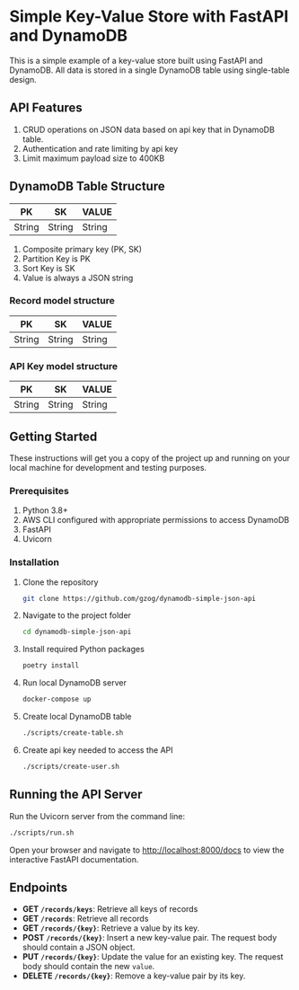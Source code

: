 # Simple Key-Value Store with FastAPI and DynamoDB

This is a simple example of a key-value store built using FastAPI and DynamoDB. All data is stored in a single DynamoDB table using single-table design.

## API Features
1. CRUD operations on JSON data based on api key that in DynamoDB table.
2. Authentication and rate limiting by api key
3. Limit maximum payload size to 400KB

## DynamoDB Table Structure
|PK|SK|VALUE|
|---|---|---|
|String|String|String|

1. Composite primary key (PK, SK)
2. Partition Key is PK
3. Sort Key is SK
4. Value is always a JSON string

### Record model structure
|PK|SK|VALUE|
|---|---|---|
|String|String|String|

### API Key model structure
|PK|SK|VALUE|
|---|---|---|
|String|String|String|

## Getting Started

These instructions will get you a copy of the project up and running on your local machine for development and testing purposes.

### Prerequisites

1. Python 3.8+
2. AWS CLI configured with appropriate permissions to access DynamoDB
3. FastAPI
4. Uvicorn

### Installation

1. Clone the repository
    ```bash
    git clone https://github.com/gzog/dynamodb-simple-json-api
    ```

2. Navigate to the project folder
    ```bash
    cd dynamodb-simple-json-api
    ```

3. Install required Python packages
    ```bash
    poetry install
    ```

4. Run local DynamoDB server
    ```bash
    docker-compose up
    ```

5. Create local DynamoDB table
    ```bash
    ./scripts/create-table.sh
    ```
    
6. Create api key needed to access the API
    ```bash
    ./scripts/create-user.sh
    ```

## Running the API Server

Run the Uvicorn server from the command line:

```bash
./scripts/run.sh
```

Open your browser and navigate to [http://localhost:8000/docs](http://localhost:8000/docs) to view the interactive FastAPI documentation.

## Endpoints
- **GET `/records/keys`**: Retrieve all keys of records
- **GET `/records`**: Retrieve all records
- **GET `/records/{key}`**: Retrieve a value by its key.
- **POST `/records/{key}`**: Insert a new key-value pair. The request body should contain a JSON object.
- **PUT `/records/{key}`**: Update the value for an existing key. The request body should contain the new `value`.
- **DELETE `/records/{key}`**: Remove a key-value pair by its key.

